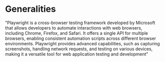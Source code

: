 # Generalities

<Text> "Playwright is a cross-browser testing framework developed by Microsoft that allows developers to automate interactions with web browsers, including Chrome, Firefox, and Safari. It offers a single API for multiple browsers, enabling consistent automation scripts across different browser environments. Playwright provides advanced capabilities, such as capturing screenshots, handling network requests, and testing on various devices, making it a versatile tool for web application testing and development" </Text>